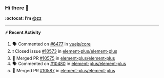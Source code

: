 ### Hi there 👋

**:octocat: I’m [@zz](https://github.com/holazz)**

---

**:zap: Recent Activity**

<!--START_SECTION:activity-->
1. 🗣 Commented on [#6477](https://github.com/vuejs/core/issues/6477) in [vuejs/core](https://github.com/vuejs/core)
2. ❗️ Closed issue [#10573](https://github.com/element-plus/element-plus/issues/10573) in [element-plus/element-plus](https://github.com/element-plus/element-plus)
3. 🎉 Merged PR [#10575](https://github.com/element-plus/element-plus/pull/10575) in [element-plus/element-plus](https://github.com/element-plus/element-plus)
4. 🗣 Commented on [#10480](https://github.com/element-plus/element-plus/issues/10480) in [element-plus/element-plus](https://github.com/element-plus/element-plus)
5. 🎉 Merged PR [#10587](https://github.com/element-plus/element-plus/pull/10587) in [element-plus/element-plus](https://github.com/element-plus/element-plus)
<!--END_SECTION:activity-->
